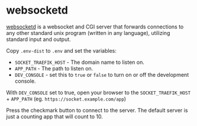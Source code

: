 # websocketd

[websocketd](https://github.com/joewalnes/websocketd) is a websocket and CGI
server that forwards connections to any other standard unix program (written in
any language), utilizing standard input and output.

Copy `.env-dist` to `.env` and set the variables:

 * `SOCKET_TRAEFIK_HOST` - The domain name to listen on. 
 * `APP_PATH` - The path to listen on.
 * `DEV_CONSOLE` - set this to `true` or `false` to turn on or off the
   development console.
 
With `DEV_CONSOLE` set to true, open your browser to the `SOCKET_TRAEFIK_HOST` +
`APP_PATH` (eg. `https://socket.example.com/app`)

Press the checkmark button to connect to the server. The default server is just
a counting app that will count to 10.

